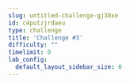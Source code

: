 ```yaml
---
slug: untitled-challenge-gj38xe
id: c4putzjrdaeu
type: challenge
title: 'Challenge #3'
difficulty: ""
timelimit: 0
lab_config:
  default_layout_sidebar_size: 0
---
```


